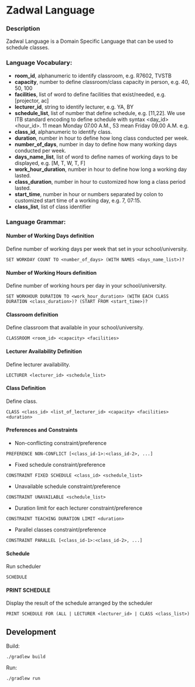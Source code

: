 # Zadwal Language

### Description
Zadwal Language is a Domain Specific Language that can be used to schedule classes.

### Language Vocabulary:

- **room_id**, alphanumeric to identify classroom, e.g. R7602, TVSTB
- **capacity**, number to define classroom/class capacity in person, e.g. 40, 50, 100
- **facilities**, list of word to define facilities that exist/needed, e.g. [projector, ac]
- **lecturer_id**, string to identify lecturer, e.g. YA, BY
- **schedule_list**, list of number that define schedule, e.g.  [11,22]. We use ITB standard encoding to define schedule with syntax <day_id><hour_id>. 11 mean Monday 07.00 A.M., 53 mean Friday 09.00 A.M. e.g.
- **class_id**, alphanumeric to identify class.
- **duration**, number in hour to define how long class conducted per week.
- **number_of_days**, number in day to define how many working days conducted per week.
- **days_name_list**, list of word to define names of working days to be displayed, e.g. [M, T, W, T, F]
- **work_hour_duration**, number in hour to define how long a working day lasted.
- **class_duration**, number in hour to customized how long a class period lasted.
- **start_time**, number in hour or numbers separated by colon to customized start time of a working day, e.g. 7, 07:15.
- **class_list**, list of class identifier

### Language Grammar: 

#### Number of Working Days definition
Define number of working days per week that set in your school/university. 
```$xslt
SET WORKDAY COUNT TO <number_of_days> (WITH NAMES <days_name_list>)?
```

#### Number of Working Hours definition
Define number of working hours per day in your school/university. 
```$xslt
SET WORKHOUR DURATION TO <work_hour_duration> (WITH EACH CLASS DURATION <class_duration>)? (START FROM <start_time>)? 
```

#### Classroom definition
Define classroom that available in your school/university. 
```$xslt
CLASSROOM <room_id> <capacity> <facilities> 
```

#### Lecturer Availability Definition
Define lecturer availability.
```$xslt
LECTURER <lecturer_id> <schedule_list>
```

#### Class Definition
Define class.
```$xslt
CLASS <class_id> <list_of_lecturer_id> <capacity> <facilities> <duration> 
```

#### Preferences and Constraints

- Non-conflicting constraint/preference
```$xslt
PREFERENCE NON-CONFLICT [<class_id-1>:<class_id-2>, ...]
``` 
- Fixed schedule constraint/preference
```$xslt
CONSTRAINT FIXED SCHEDULE <class_id> <schedule_list> 
```

- Unavailable schedule constraint/preference
```$xslt
CONSTRAINT UNAVAILABLE <schedule_list>
```

- Duration limit for each lecturer constraint/preference
```$xslt
CONSTRAINT TEACHING DURATION LIMIT <duration>
```

- Parallel classes constraint/preference
```$xslt
CONSTRAINT PARALLEL [<class_id-1>:<class_id-2>, ...]
```

#### Schedule
Run scheduler
```$xslt
SCHEDULE
```

#### PRINT SCHEDULE
Display the result of the schedule arranged by the scheduler
```$xslt
PRINT SCHEDULE FOR (ALL | LECTURER <lecturer_id> | CLASS <class_list>)
```

## Development

Build:
```$xslt
./gradlew build
```

Run:
```$xslt
./gradlew run
```
